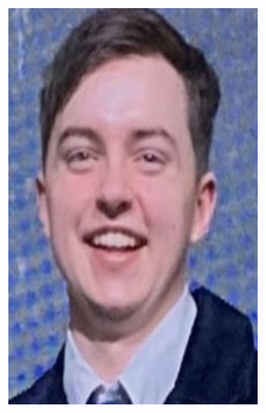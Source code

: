 <img src="https://github.com/ItalianSquirel/tate-website/blob/main/Screenshot%202023-08-03%20at%202.31.38%20PM.png?raw=true"  width="1200" height="800">
